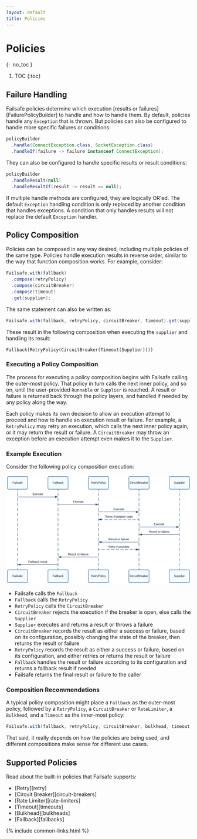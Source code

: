 ```yaml
---
layout: default
title: Policies
---
```


# Policies
{: .no_toc }

1. TOC
{:toc}

## Failure Handling

Failsafe policies determine which execution [results or failures][FailurePolicyBuilder] to handle and how to handle them. By default, policies handle any `Exception` that is thrown. But policies can also be configured to handle more specific failures or conditions:

```java
policyBuilder
  .handle(ConnectException.class, SocketException.class)
  .handleIf(failure -> failure instanceof ConnectException);
```

They can also be configured to handle specific results or result conditions:

```java
policyBuilder
  .handleResult(null)
  .handleResultIf(result -> result == null);  
```

If multiple handle methods are configured, they are logically OR'ed. The default `Exception` handling condition is only replaced by another condition that handles exceptions. A condition that only handles results will not replace the default `Exception` handler.

## Policy Composition

Policies can be composed in any way desired, including multiple policies of the same type. Policies handle execution results in reverse order, similar to the way that function composition works. For example, consider:

```java
Failsafe.with(fallback)
  .compose(retryPolicy)
  .compose(circuitBreaker)
  .compose(timeout)
  .get(supplier);
```

The same statement can also be written as:

```java
Failsafe.with(fallback, retryPolicy, circuitBreaker, timeout).get(supplier);
```

These result in the following composition when executing the `supplier` and handling its result:

```
Fallback(RetryPolicy(CircuitBreaker(Timeout(Supplier))))
```

### Executing a Policy Composition

The process for executing a policy composition begins with Failsafe calling the outer-most policy. That policy in turn calls the next inner policy, and so on, until the user-provided `Runnable` or `Supplier` is reached. A result or failure is returned back through the policy layers, and handled if needed by any policy along the way.

Each policy makes its own decision to allow an execution attempt to proceed and how to handle an execution result or failure. For example, a `RetryPolicy` may retry an execution, which calls the next inner policy again, or it may return the result or failure. A `CircuitBreaker` may throw an exception before an execution attempt even makes it to the `Supplier`.

### Example Execution

Consider the following policy composition execution:

<img src="/assets/images/composition.png">

- Failsafe calls the `Fallback`
- `Fallback` calls the `RetryPolicy`
- `RetryPolicy` calls the `CircuitBreaker`
- `CircuitBreaker` rejects the execution if the breaker is open, else calls the `Supplier`
- `Supplier` executes and returns a result or throws a failure
- `CircuitBreaker` records the result as either a success or failure, based on its configuration, possibly changing the state of the breaker, then returns the result or failure
- `RetryPolicy` records the result as either a success or failure, based on its configuration, and either retries or returns the result or failure
- `Fallback` handles the result or failure according to its configuration and returns a fallback result if needed
- Failsafe returns the final result or failure to the caller

### Composition Recommendations

A typical policy composition might place a `Fallback` as the outer-most policy, followed by a `RetryPolicy`, a `CircuitBreaker` or `RateLimiter`, a `Bulkhead`, and a `Timeout` as the inner-most policy:

```java
Failsafe.with(fallback, retryPolicy, circuitBreaker, bulkhead, timeout)
```

That said, it really depends on how the policies are being used, and different compositions make sense for different use cases. 

## Supported Policies

Read about the built-in policies that Failsafe supports:

- [Retry][retry]
- [Circuit Breaker][circuit-breakers]
- [Rate Limiter][rate-limiters]
- [Timeout][timeouts]
- [Bulkhead][bulkheads]
- [Fallback][fallbacks]

{% include common-links.html %}